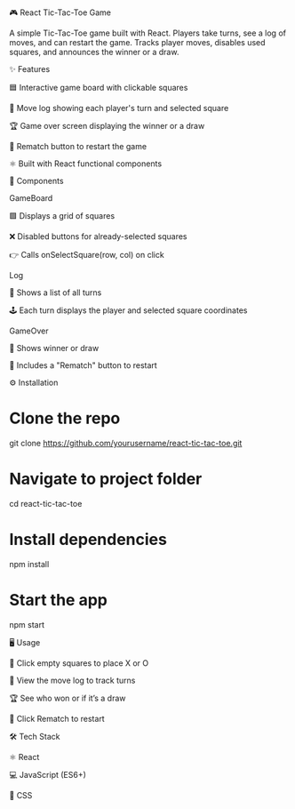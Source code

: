 🎮 React Tic-Tac-Toe Game

A simple Tic-Tac-Toe game built with React. Players take turns, see a log of moves, and can restart the game. Tracks player moves, disables used squares, and announces the winner or a draw.

✨ Features

🟦 Interactive game board with clickable squares

📜 Move log showing each player's turn and selected square

🏆 Game over screen displaying the winner or a draw

🔄 Rematch button to restart the game

⚛️ Built with React functional components

🧩 Components

GameBoard

🟩 Displays a grid of squares

❌ Disabled buttons for already-selected squares

👉 Calls onSelectSquare(row, col) on click

Log

📝 Shows a list of all turns

🕹️ Each turn displays the player and selected square coordinates

GameOver

🏁 Shows winner or draw

🔁 Includes a "Rematch" button to restart

⚙️ Installation
# Clone the repo
git clone https://github.com/yourusername/react-tic-tac-toe.git

# Navigate to project folder
cd react-tic-tac-toe

# Install dependencies
npm install

# Start the app
npm start

🖥️ Usage

🔹 Click empty squares to place X or O

📖 View the move log to track turns

🏆 See who won or if it’s a draw

🔁 Click Rematch to restart

🛠️ Tech Stack

⚛️ React

💻 JavaScript (ES6+)

🎨 CSS

